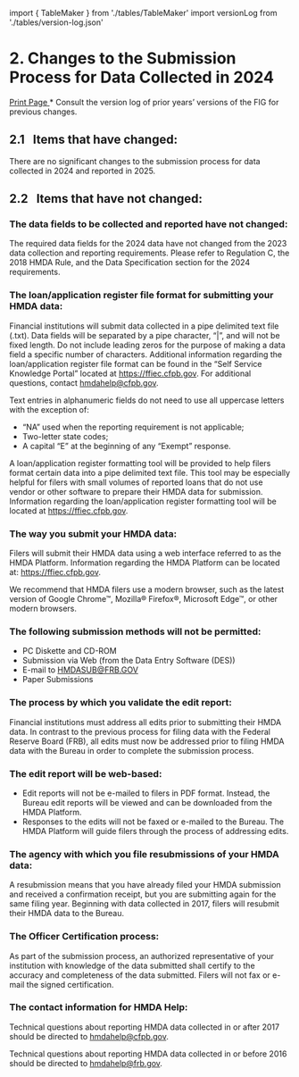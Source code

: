 import { TableMaker } from './tables/TableMaker'
import versionLog from './tables/version-log.json'


# 2. Changes to the Submission Process for Data Collected in 2024 

<a class="printBtn" href="javascript:window.print()" target="_self">
Print Page
</a>

<TableMaker jsonData={versionLog} tableNumber='0' tableName='Version Log' />
* Consult the version log of prior years’ versions of the FIG for previous changes.

## 2.1 &nbsp; Items that have changed:    
There are no significant changes to the submission process for data collected in 2024 and
reported in 2025.

## 2.2 &nbsp; Items that have not changed: 

### The data fields to be collected and reported have not changed:

The required data fields for the 2024 data have not changed from the 2023 data collection and
reporting requirements. Please refer to Regulation C, the 2018 HMDA Rule, and the Data
Specification section for the 2024 requirements.

### The loan/application register file format for submitting your HMDA data:

Financial institutions will submit data collected in a pipe delimited text file (.txt). Data fields will be separated by a pipe character, “|”, and will not be fixed length. Do not include leading zeros for the purpose of making a data field a specific number of characters. Additional information regarding the loan/application register file format can be found in the “Self Service Knowledge Portal” located at https://ffiec.cfpb.gov. For additional questions, contact hmdahelp@cfpb.gov.

Text entries in alphanumeric fields do not need to use all uppercase letters with the exception of:
- “NA” used when the reporting requirement is not applicable;
- Two-letter state codes;
- A capital “E” at the beginning of any “Exempt” response.

A loan/application register formatting tool will be provided to help filers format certain data into a pipe delimited text file. This tool may be especially helpful for filers with small volumes of reported loans that do not use vendor or other software to prepare their HMDA data for submission. Information regarding the loan/application register formatting tool will be located at https://ffiec.cfpb.gov.

### The way you submit your HMDA data:

Filers will submit their HMDA data using a web interface referred to as the HMDA Platform.
Information regarding the HMDA Platform can be located at: https://ffiec.cfpb.gov.

We recommend that HMDA filers use a modern browser, such as the latest version of Google
Chrome™, Mozilla® Firefox®, Microsoft Edge™, or other modern browsers.

### The following submission methods will not be permitted:
- PC Diskette and CD-ROM
- Submission via Web (from the Data Entry Software (DES))
- E-mail to HMDASUB@FRB.GOV
- Paper Submissions

### The process by which you validate the edit report:
Financial institutions must address all edits prior to submitting their HMDA data. In contrast to the previous process for filing data with the Federal Reserve Board (FRB), all edits must now be addressed prior to filing HMDA data with the Bureau in order to complete the submission process.

### The edit report will be web-based:
- Edit reports will not be e-mailed to filers in PDF format. Instead, the Bureau edit reports
will be viewed and can be downloaded from the HMDA Platform.
- Responses to the edits will not be faxed or e-mailed to the Bureau. The HMDA Platform
will guide filers through the process of addressing edits.

### The agency with which you file resubmissions of your HMDA data:
A resubmission means that you have already filed your HMDA submission and received a
confirmation receipt, but you are submitting again for the same filing year.
Beginning with data collected in 2017, filers will resubmit their HMDA data to the Bureau.

### The Officer Certification process:
As part of the submission process, an authorized representative of your institution with
knowledge of the data submitted shall certify to the accuracy and completeness of the data
submitted. Filers will not fax or e-mail the signed certification.

### The contact information for HMDA Help:
Technical questions about reporting HMDA data collected in or after 2017 should be directed to hmdahelp@cfpb.gov.

Technical questions about reporting HMDA data collected in or before 2016 should be directed
to hmdahelp@frb.gov.